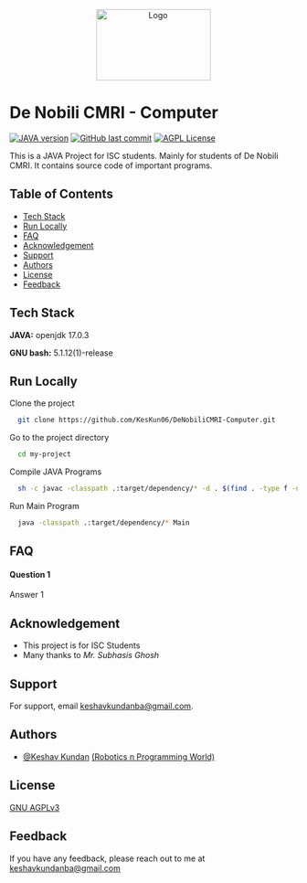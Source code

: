 <p align="center"><img src="https://1000logos.net/wp-content/uploads/2020/09/Java-Logo.png" align="middle" alt="Logo" height=125 width=200 /></p>

# De Nobili CMRI - Computer
[![JAVA version](https://img.shields.io/badge/java-openjdk%2017.0.3-orange?style=plastic)](https://www.oracle.com/java/technologies/javase/17-0-3-relnotes.html)
[![GitHub last commit](https://img.shields.io/github/last-commit/KesKun06/DeNobiliCMRI-Computer?style=plastic)](https://www.github.com/KesKun06)
[![AGPL License](https://img.shields.io/badge/license-AGPL-blueviolet.svg?style=plastic)](http://www.gnu.org/licenses/agpl-3.0)

This is a JAVA Project for ISC students.
Mainly for students of De Nobili CMRI.
It contains source code of important programs.


## Table of Contents
* [Tech Stack](#tech-stack)
* [Run Locally](#run-locally)
* [FAQ](#faq)
* [Acknowledgement](#acknowledgement)
* [Support](#support)
* [Authors](#authors)
* [License](#license)
* [Feedback](#feedback)


## Tech Stack

**JAVA:** openjdk 17.0.3

**GNU bash:** 5.1.12(1)-release


## Run Locally

Clone the project

```bash
  git clone https://github.com/KesKun06/DeNobiliCMRI-Computer.git
```

Go to the project directory

```bash
  cd my-project
```

Compile JAVA Programs

```bash
  sh -c javac -classpath .:target/dependency/* -d . $(find . -type f -name '*.java')
```

Run Main Program

```bash
  java -classpath .:target/dependency/* Main
```


## FAQ

#### Question 1

Answer 1


## Acknowledgement

- This project is for ISC Students
- Many thanks to *Mr. Subhasis Ghosh*


## Support

For support, email keshavkundanba@gmail.com.


## Authors

- [@Keshav Kundan](https://www.github.com/KesKun06) [(Robotics n Programming World)](https://www.github.com/RoboticsnProgrammingWorld)


## License

[GNU AGPLv3](https://choosealicense.com/licenses/agpl-3.0/)


## Feedback

If you have any feedback, please reach out to me at keshavkundanba@gmail.com

